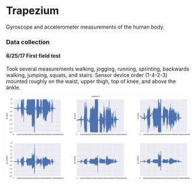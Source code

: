 # Trapezium

Gyroscope and accelerometer measurements of the human body.

### Data collection

#### 6/25/17 First field test

Took several measurements walking, jogging, running, sprinting, backwards walking, jumping, squats, and stairs. Sensor device order (1-4-2-3) mounted roughly on the waist, upper thigh, top of knee, and above the ankle.

![Sample Data](figures/indoor_walking_test_sample_plot.png)


